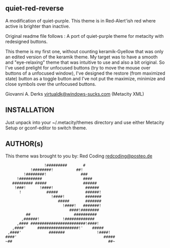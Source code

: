 quiet-red-reverse
------------
A modification of quiet-purple. 
This theme is in Red-Alert'ish red where active is brighter than inactive.

Original readme file follows :
A port of quiet-purple theme for metacity with redesigned buttons.

This theme is my first one, without counting keramik-Gyellow that was only an 
edited version of the keramik theme. My target was to have a smooth and 
"eye-relaxing" theme that was intuitive to use and also a bit original. 
So I've used prelight for unfocused buttons (try to move the mouse over 
buttons of a unfocused window), I've designed the restore (from maximized 
state) button as a toggle button and I've not put the maximize, minimize 
and close symbols over the unfocused buttons.

Giovanni A. Derks <virtualdk@windows-sucks.com> (Metacity XML)

INSTALLATION
------------
Just unpack into your ~/.metacity/themes directory and use either 
Metacity Setup or gconf-editor to switch theme. 

AUTHOR(s)
---------
This theme was brought to you by:
	Red Coding <redcoding@posteo.de>

            		 !#########       #
               !########!          ##!
            !########!               ###
         !##########                  ####
       ######### #####                ######
        !###!      !####!              ######
          !           #####            ######!
                        !####!         #######
                           #####       #######
                             !####!   #######!
                                ####!########
             ##                   ##########
           ,######!          !#############
         ,#### ########################!####!
       ,####'     ##################!'    #####
     ,####'            #######              !####!
    ####'                                      #####
    ~##                                          ##~
